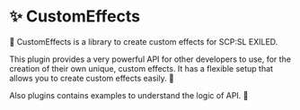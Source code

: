 # ✨ CustomEffects
🎋 CustomEffects is a library to create custom effects for SCP:SL EXILED.

This plugin provides a very powerful API for other developers to use, for the creation of their own unique, custom effects.
It has a flexible setup that allows you to create custom effects easily. 🧤

Also plugins contains examples to understand the logic of API. 🏈
